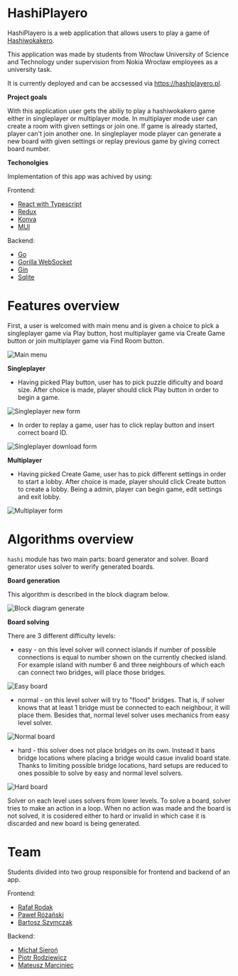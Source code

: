 # HashiPlayero

HashiPlayero is a web application that allows users to play a game of [Hashiwokakero](https://pl.wikipedia.org/wiki/Hashiwokakero). 

This application was made by students from Wrocław University of Science and Technology under supervision from Nokia Wrocław employees as a university task.

It is currently deployed and can be accsessed via https://hashiplayero.pl.

**Project goals**

 With this application user gets the abiliy to play a hashiwokakero game either in singleplayer or multiplayer mode. In multiplayer mode user can create a room with given settings or join one. If game is already started, player can't join another one. In singleplayer mode player can generate a new board with given settings or replay previous game by giving correct board number.

**Techonolgies**

Implementation of this app was achived by using:

Frontend:

- [React with Typescript](https://github.com/facebook/react)
- [Redux](https://github.com/reduxjs/redux)
- [Konva](https://github.com/konvajs/react-konva)
- [MUI](https://github.com/mui/material-ui)

Backend:
- [Go](https://github.com/golang/go)
- [Gorilla WebSocket](https://github.com/gorilla/websocket)
- [Gin](https://github.com/gin-gonic/gin)
- [Sqlite](https://github.com/mattn/go-sqlite3)


# Features overview
First, a user is welcomed with main menu and is given a choice to pick a singleplayer game via Play button, host multiplayer game via Create Game button or join multiplayer game via Find Room button.

![Main menu](images/main_menu.png)

**Singleplayer**
- Having picked Play button, user has to pick puzzle dificulty and board size. After choice is made, player should click Play button in order to begin a game.

![Singleplayer new form](images/single-new-form.png)

- In order to replay a game, user has to click replay button and insert correct board ID.

![Singleplayer download form](images/single-download-form.png)

**Multiplayer**
- Having picked Create Game, user has to pick different settings in order to start a lobby. After choice is made, player should click Create button to create a lobby. Being a admin, player can begin game, edit settings and exit lobby.

![Multiplayer form](images/multi_form.png)

# Algorithms overview
`hashi` module has two main parts: board generator and solver. Board generator uses solver to werify generated boards.

**Board generation**

This algorithm is described in the block diagram below.

![Block diagram generate](images/block_diagram_generate.png)

**Board solving**

There are 3 different difficulty levels:
- easy - on this level solver will connect islands if number of possible connections is equal to number shown on the currently checked island. For example island with number 6 and three neighbours of which each can connect two bridges, will place those bridges. 

![Easy board](images/easy_board.png)
- normal - on this level solver will try to "flood" bridges. That is, if solver knows that at least 1 bridge must be connected to each neighbour, it will place them.
  Besides that, normal level solver uses mechanics from easy level solver.

![Normal board](images/normal_board.png)
- hard - this solver does not place bridges on its own. Instead it bans bridge locations where placing a bridge would casue invalid board state.
  Thanks to limiting possible bridge locations, hard setups are reduced to ones possible to solve by easy and normal level solvers.

![Hard board](images/hard_board.png)

Solver on each level uses solvers from lower levels. To solve a board, solver tries to make an action in a loop.
When no action was made and the board is not solved, it is cosidered either to hard or invalid in which case it is discarded and new board is being generated.

# Team

Students divided into two group responsible for frontend and backend of an app.

Frontend:

- [Rafał Rodak](https://github.com/rodakrafal) 
- [Paweł Różański](https://github.com/RozanskiP)
- [Bartosz Szymczak](https://github.com/PewPewBartula)

Backend:

- [Michał Sieroń](https://github.com/michalsieron)
- [Piotr Rodziewicz](https://github.com/rodziewiczpiotr)
- [Mateusz Marciniec](https://github.com/mateuszmar2)
